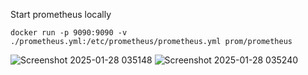 Start prometheus locally

``docker run -p 9090:9090 -v ./prometheus.yml:/etc/prometheus/prometheus.yml prom/prometheus``

![Screenshot 2025-01-28 035148](https://github.com/user-attachments/assets/15c5fe08-e180-4689-865d-9f347e8ff812)
![Screenshot 2025-01-28 035240](https://github.com/user-attachments/assets/e5cc9f77-677b-405d-8fc4-97a911f22022)
